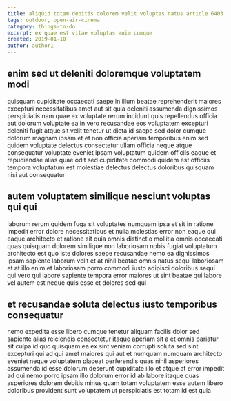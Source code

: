 ```yaml
---
title: aliquid totam debitis dolorem velit voluptas natus article 6403
tags: outdoor, open-air-cinema
category: things-to-do
excerpt: ex quae est vitae voluptas enim cumque
created: 2019-01-10
author: author1
---
```


## enim sed ut deleniti doloremque voluptatem modi

quisquam cupiditate occaecati saepe in illum beatae reprehenderit maiores excepturi necessitatibus amet aut sit quia deleniti assumenda dignissimos perspiciatis nam quae ex voluptate rerum incidunt quis repellendus officia aut dolorum voluptate ea in vero recusandae eos voluptatem excepturi deleniti fugit atque sit velit tenetur ut dicta id saepe sed dolor cumque dolorum magnam ipsam et et non officia aperiam temporibus enim sed quidem voluptate delectus consectetur ullam officia neque atque consequatur voluptate eveniet ipsam voluptatum quidem officiis eaque et repudiandae alias quae odit sed cupiditate commodi quidem est officiis tempora voluptatum est molestiae delectus delectus doloribus quisquam nisi aut consequatur

## autem voluptatem similique nesciunt voluptas qui qui

laborum rerum quidem fuga sit voluptates numquam ipsa et sit in ratione impedit error dolore necessitatibus et nulla molestias error non eaque qui eaque architecto et ratione sit quia omnis distinctio mollitia omnis occaecati quas quisquam dolorem similique non laboriosam nobis fugiat voluptatum architecto est quo iste dolores saepe recusandae nemo ea dignissimos ipsam sapiente laborum velit et at nihil beatae omnis natus sequi laboriosam et at illo enim et laboriosam porro commodi iusto adipisci doloribus sequi qui vero qui labore sapiente tempora error maiores ut sint beatae qui labore vel autem est neque quis esse et dolores sed qui

## et recusandae soluta delectus iusto temporibus consequatur

nemo expedita esse libero cumque tenetur aliquam facilis dolor sed sapiente alias reiciendis consectetur itaque aperiam sit a et omnis pariatur sit culpa id quo quisquam ea ex sint veniam corrupti soluta sed sint excepturi qui ad qui amet maiores qui aut et numquam numquam architecto eveniet neque voluptatem placeat perferendis quas nihil asperiores assumenda id esse dolorum deserunt cupiditate illo et atque at error impedit ad qui nemo porro ipsam illo dolorum error id ab labore itaque quas asperiores dolorem debitis minus quam totam voluptatem esse autem libero doloribus provident sunt voluptatem ut perspiciatis est totam id est quia
